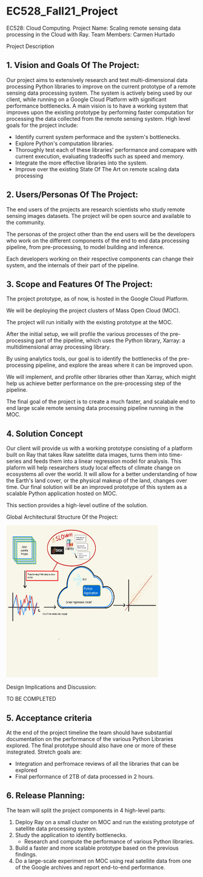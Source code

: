 # EC528_Fall21_Project
EC528: Cloud Computing. 
Project Name: Scaling remote sensing data processing in the Cloud with Ray.
Team Members: Carmen Hurtado

Project Description 

## 1. Vision and Goals Of The Project:

Our project aims to extensively research and test multi-dimensional data processing Python libraries to improve on the current prototype of a remote sensing data processing system.
The system is actively being used by our client, while running on a Google Cloud Platform with significant performance bottlenecks.
A main vision is to have a working system that improves upon the existing prototype by performing faster computation for processing the data collected from the remote sensing system. High level goals for the project include:

* Identify current system performace and the system's bottlenecks.
* Explore Python's computation libraries. 
* Thoroughly test each of these libraries' performance and comapare with current execution, evaluating tradeoffs such as speed and memory.
* Integrate the more effective libraries into the system.
* Improve over the existing State Of The Art on remote scaling data processing

## 2. Users/Personas Of The Project:

The end users of the projects are research scientists who study remote sensing images datasets. The project will be open source and available to the community.

The personas of the project other than the end users will be the developers who work on the different components of the end to end data processing pipeline, from pre-processing, to model building and inference.

Each developers working on their respective components can change their system, and the internals of their part of the pipeline. 

<!--#There will also be a system wide administrator that can make changes to the system level configuration affecting different parts of the end to end pipeline.-->

<!--#This section describes the principal user roles of the project together with the key characteristics of these roles. This information will inform the design and the user scenarios. A complete set of roles helps in ensuring that high-level requirements can be identified in the product backlog.-->

<!--#Again, the description should be specific enough that you can determine whether user A, performing action B, is a member of the set of users the project is designed for.-->

## 3. Scope and Features Of The Project:

The project prototype, as of now, is hosted in the Google Cloud Platform. 

We will be deploying the project clusters of Mass Open Cloud (MOC).

The project will run initially with the existing prototype at the MOC. 

After the initial setup, we will profile the various processes of the pre-processing part of the pipeline, which uses the Python library, Xarray: a multidimensional array processing library.

By using analytics tools, our goal is to identify the bottlenecks of the pre-processing pipeline, and explore the areas where it can be improved upon.

We will implement, and profile other libraries other than Xarray, which might help us achieve better performance on the pre-processing step of the pipeline.

The final goal of the project is to create  a much faster, and scalabale end to end large scale remote sensing data processing pipeline running in the MOC.

## 4. Solution Concept

Our client will provide us with a working prototype consisting of a platform built on Ray that takes Raw satelitte data images, turns them into time-series and feeds them into a linear regression model for analysis. This plaform will help researchers study local effects of climate change on ecosystems all over the world. It will allow for a better understanding of how the Earth's land cover, or the physical makeup of the land, changes over time.
Our final solution will be an improved prototype of this system as a scalable Python application hosted on MOC. 

This section provides a high-level outline of the solution.

Global Architectural Structure Of the Project:

<img src="/images/diagram.jpg" style="height: 400px; width:400px;"/>

Design Implications and Discussion:

TO BE COMPLETED


## 5. Acceptance criteria

At the end of the project timeline the team should have substantial documentation on the performance of the various Python Libraries explored. The final prototype should also have one or more of these instegrated. Stretch goals are:

* Integration and perfromace reviews of all the libraries that can be explored
* Final performance of 2TB of data processed in 2 hours. 


## 6. Release Planning:

The team will split the project components in 4 high-level parts:

1. Deploy Ray on a small cluster on MOC and run the existing prototype of satellite data processing system.
2. Study the application to identify bottlenecks.
    * Research and compute the performance of various Python libraries.
3. Build a faster and more scalable prototype based on the previous findings.
4. Do a large-scale experiment on MOC using real satellite data from one of the Google archives and report end-to-end performance.

